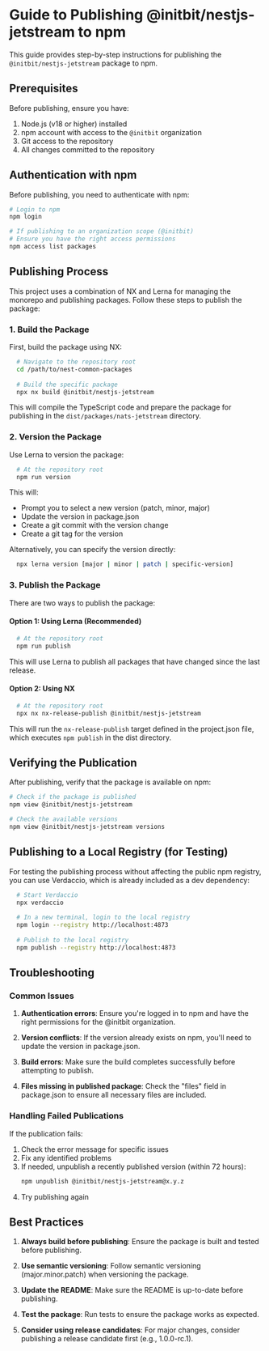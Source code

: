 # Guide to Publishing @initbit/nestjs-jetstream to npm

This guide provides step-by-step instructions for publishing the `@initbit/nestjs-jetstream` package to npm.

## Prerequisites

Before publishing, ensure you have:

1. Node.js (v18 or higher) installed
2. npm account with access to the `@initbit` organization
3. Git access to the repository
4. All changes committed to the repository

## Authentication with npm

Before publishing, you need to authenticate with npm:

```bash
# Login to npm
npm login

# If publishing to an organization scope (@initbit)
# Ensure you have the right access permissions
npm access list packages
```

## Publishing Process

This project uses a combination of NX and Lerna for managing the monorepo and publishing packages. Follow these steps to publish the package:

### 1. Build the Package

First, build the package using NX:

```bash
  # Navigate to the repository root
  cd /path/to/nest-common-packages
  
  # Build the specific package
  npx nx build @initbit/nestjs-jetstream
```

This will compile the TypeScript code and prepare the package for publishing in the `dist/packages/nats-jetstream` directory.

### 2. Version the Package

Use Lerna to version the package:

```bash
  # At the repository root
  npm run version
```

This will:
- Prompt you to select a new version (patch, minor, major)
- Update the version in package.json
- Create a git commit with the version change
- Create a git tag for the version

Alternatively, you can specify the version directly:

```bash
  npx lerna version [major | minor | patch | specific-version]
```

### 3. Publish the Package

There are two ways to publish the package:

#### Option 1: Using Lerna (Recommended)

```bash
  # At the repository root
  npm run publish
```

This will use Lerna to publish all packages that have changed since the last release.

#### Option 2: Using NX

```bash
  # At the repository root
  npx nx nx-release-publish @initbit/nestjs-jetstream
```

This will run the `nx-release-publish` target defined in the project.json file, which executes `npm publish` in the dist directory.

## Verifying the Publication

After publishing, verify that the package is available on npm:

```bash
# Check if the package is published
npm view @initbit/nestjs-jetstream

# Check the available versions
npm view @initbit/nestjs-jetstream versions
```

## Publishing to a Local Registry (for Testing)

For testing the publishing process without affecting the public npm registry, you can use Verdaccio, which is already included as a dev dependency:

```bash
  # Start Verdaccio
  npx verdaccio
  
  # In a new terminal, login to the local registry
  npm login --registry http://localhost:4873
  
  # Publish to the local registry
  npm publish --registry http://localhost:4873
```

## Troubleshooting

### Common Issues

1. **Authentication errors**: Ensure you're logged in to npm and have the right permissions for the @initbit organization.

2. **Version conflicts**: If the version already exists on npm, you'll need to update the version in package.json.

3. **Build errors**: Make sure the build completes successfully before attempting to publish.

4. **Files missing in published package**: Check the "files" field in package.json to ensure all necessary files are included.

### Handling Failed Publications

If the publication fails:

1. Check the error message for specific issues
2. Fix any identified problems
3. If needed, unpublish a recently published version (within 72 hours):
   ```bash
   npm unpublish @initbit/nestjs-jetstream@x.y.z
   ```
4. Try publishing again

## Best Practices

1. **Always build before publishing**: Ensure the package is built and tested before publishing.

2. **Use semantic versioning**: Follow semantic versioning (major.minor.patch) when versioning the package.

3. **Update the README**: Make sure the README is up-to-date before publishing.

4. **Test the package**: Run tests to ensure the package works as expected.

5. **Consider using release candidates**: For major changes, consider publishing a release candidate first (e.g., 1.0.0-rc.1).
